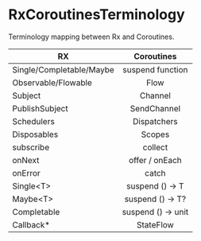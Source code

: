 # RxCoroutinesTerminology
Terminology mapping between Rx and Coroutines.

| RX                         | Coroutines         |
| -------------------------- |:------------------:|
| Single/Completable/Maybe   | suspend function   |
| Observable/Flowable        | Flow               |
| Subject                    | Channel            |
| PublishSubject             | SendChannel        |
| Schedulers                 | Dispatchers        |
| Disposables                | Scopes             |
| subscribe                  | collect            |
| onNext                     | offer / onEach     |
| onError                    | catch              |
| Single\<T\>                | suspend () -> T    |
| Maybe\<T\>                 | suspend () -> T?   |
| Completable                | suspend () -> unit |
| Callback*                  | StateFlow          |
